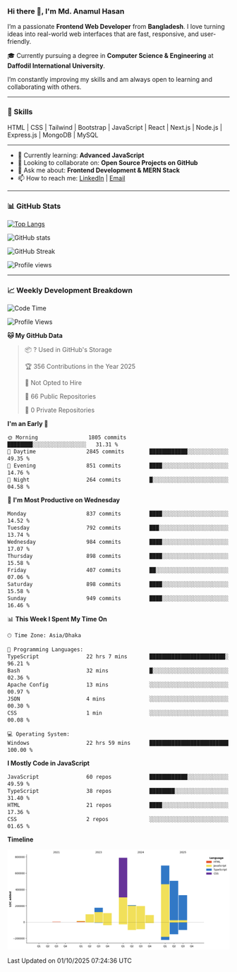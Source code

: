 ### Hi there 👋, I'm Md. Anamul Hasan

I’m a passionate **Frontend Web Developer** from **Bangladesh**. I love turning ideas into real-world web interfaces that are fast, responsive, and user-friendly.

🎓 Currently pursuing a degree in **Computer Science & Engineering** at **Daffodil International University**.

I’m constantly improving my skills and am always open to learning and collaborating with others.

---

### 🚀 Skills
HTML | CSS | Tailwind | Bootstrap | JavaScript | React | Next.js | Node.js | Express.js | MongoDB | MySQL 

---

- 🌱 Currently learning: **Advanced JavaScript**
- 👯 Looking to collaborate on: **Open Source Projects on GitHub**
- 💬 Ask me about: **Frontend Development & MERN Stack**
- 📫 How to reach me: [LinkedIn](https://www.linkedin.com/in/mdanamulhasan201) | [Email](mailto:anamulhasan3625@gmail.com)

---

### 📊 GitHub Stats

[![Top Langs](https://github-readme-stats.vercel.app/api/top-langs/?username=mdanamulhasan201&layout=compact)](https://github.com/anuraghazra/github-readme-stats)

![GitHub stats](https://github-readme-stats.vercel.app/api?username=mdanamulhasan201&show_icons=true&count_private=true&theme=tokyonight)

![GitHub Streak](https://streak-stats.demolab.com?user=mdanamulhasan201&theme=tokyonight)

![Profile views](https://gpvc.arturio.dev/mdanamulhasan201)

---

### 📈 Weekly Development Breakdown

<!--START_SECTION:waka-->
![Code Time](http://img.shields.io/badge/Code%20Time-774%20hrs%2051%20mins-blue)

![Profile Views](http://img.shields.io/badge/Profile%20Views-1-blue)

**🐱 My GitHub Data** 

> 📦 ? Used in GitHub's Storage 
 > 
> 🏆 356 Contributions in the Year 2025
 > 
> 🚫 Not Opted to Hire
 > 
> 📜 66 Public Repositories 
 > 
> 🔑 0 Private Repositories 
 > 
**I'm an Early 🐤** 

```text
🌞 Morning                1805 commits        ████████░░░░░░░░░░░░░░░░░   31.31 % 
🌆 Daytime                2845 commits        ████████████░░░░░░░░░░░░░   49.35 % 
🌃 Evening                851 commits         ████░░░░░░░░░░░░░░░░░░░░░   14.76 % 
🌙 Night                  264 commits         █░░░░░░░░░░░░░░░░░░░░░░░░   04.58 % 
```
📅 **I'm Most Productive on Wednesday** 

```text
Monday                   837 commits         ████░░░░░░░░░░░░░░░░░░░░░   14.52 % 
Tuesday                  792 commits         ███░░░░░░░░░░░░░░░░░░░░░░   13.74 % 
Wednesday                984 commits         ████░░░░░░░░░░░░░░░░░░░░░   17.07 % 
Thursday                 898 commits         ████░░░░░░░░░░░░░░░░░░░░░   15.58 % 
Friday                   407 commits         ██░░░░░░░░░░░░░░░░░░░░░░░   07.06 % 
Saturday                 898 commits         ████░░░░░░░░░░░░░░░░░░░░░   15.58 % 
Sunday                   949 commits         ████░░░░░░░░░░░░░░░░░░░░░   16.46 % 
```


📊 **This Week I Spent My Time On** 

```text
🕑︎ Time Zone: Asia/Dhaka

💬 Programming Languages: 
TypeScript               22 hrs 7 mins       ████████████████████████░   96.21 % 
Bash                     32 mins             █░░░░░░░░░░░░░░░░░░░░░░░░   02.36 % 
Apache Config            13 mins             ░░░░░░░░░░░░░░░░░░░░░░░░░   00.97 % 
JSON                     4 mins              ░░░░░░░░░░░░░░░░░░░░░░░░░   00.30 % 
CSS                      1 min               ░░░░░░░░░░░░░░░░░░░░░░░░░   00.08 % 

💻 Operating System: 
Windows                  22 hrs 59 mins      █████████████████████████   100.00 % 
```

**I Mostly Code in JavaScript** 

```text
JavaScript               60 repos            ████████████░░░░░░░░░░░░░   49.59 % 
TypeScript               38 repos            ████████░░░░░░░░░░░░░░░░░   31.40 % 
HTML                     21 repos            ████░░░░░░░░░░░░░░░░░░░░░   17.36 % 
CSS                      2 repos             ░░░░░░░░░░░░░░░░░░░░░░░░░   01.65 % 
```



**Timeline**

![Lines of Code chart](https://raw.githubusercontent.com/mdanamulhasan201/mdanamulhasan201/main/assets/bar_graph.png)


 Last Updated on 01/10/2025 07:24:36 UTC
<!--END_SECTION:waka-->
